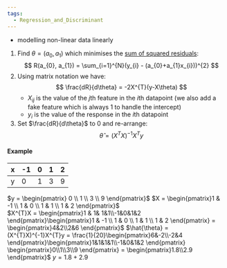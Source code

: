 ```yaml
---
tags:
  - Regression_and_Discriminant
---
```


- modelling non-linear data linearly 
1. Find $\theta = (a_{0}, a_{1})$ which minimises the <u>sum of squared residuals</u>:
$$
R(a_{0}, a_{1}) = \sum_{i=1}^{N}(y_{i} - (a_{0}+a_{1}x_{i}))^{2}
$$
2. Using matrix notation we have:
$$
\frac{dR}{d\theta} = -2X^{T}(y-X\theta)
$$
	- $X_{ij}$ is the value of the $j$th feature in the $i$th datapoint (we also add a fake feature which is always 1 to handle the intercept)
	- $y_{i}$ is the value of the response in the $i$th datapoint
3. Set $\frac{dR}{d\theta}$ to $0$ and re-arrange:
$$
\hat{\theta} = (X^{T}X)^{-1}X^{T}y
$$
#### Example

| x   | -1  | 0   | 1   | 2   |
| --- | --- | --- | --- | --- |
| y   | 0   | 1   | 3   | 9   |
$y = \begin{pmatrix} 0 \\ 1 \\ 3 \\ 9 \end{pmatrix}$ $X = \begin{pmatrix}1 & -1 \\ 1 & 0 \\ 1 & 1 \\ 1 & 2 \end{pmatrix}$  
$X^{T}X = \begin{pmatrix}1 & 1& 1&1\\-1&0&1&2 \end{pmatrix}\begin{pmatrix}1 & -1 \\ 1 & 0 \\ 1 & 1 \\ 1 & 2 \end{pmatrix} = \begin{pmatrix}4&2\\2&6 \end{pmatrix}$ 
$\hat{\theta} = (X^{T}X)^{-1}X^{T}y = \frac{1}{20}\begin{pmatrix}6&-2\\-2&4 \end{pmatrix}\begin{pmatrix}1&1&1&1\\-1&0&1&2 \end{pmatrix} \begin{pmatrix}0\\1\\3\\9 \end{pmatrix} = \begin{pmatrix}1.8\\2.9 \end{pmatrix}$ 
$y = 1.8 + 2.9$ 